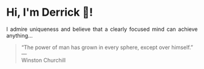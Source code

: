 # Hi, I'm Derrick 👋!
<p align="justify">I admire uniqueness and believe that a clearly focused mind can achieve anything...</p> 
<!-- #quote-start -->
<blockquote>&ldquo;The power of man has grown in every sphere, except over himself.&rdquo; &mdash; <footer>Winston Churchill</footer></blockquote>
<!-- #quote-end -->

